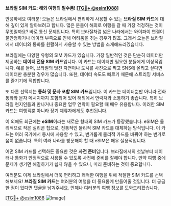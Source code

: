 **브라질 SIM 카드: 해외 여행의 필수품! [[TG💪+ @esim1088](https://t.me/s/esim1088)]**

안녕하세요 여러분! 오늘은 브라질에서 편리하게 사용할 수 있는 **브라질 SIM 카드**에 대해 깊이 있게 알아보려고 합니다. 많은 분들이 해외로 여행을 갈 때 가장 걱정하는 것이 무엇일까요? 바로 통신 문제입니다. 특히 브라질처럼 넓은 나라에서는 와이파이 연결이 불안정하거나 데이터 부족으로 인해 어려움을 겪는 경우가 많죠. 그래서 오늘은 브라질에서 데이터와 통화를 원활하게 사용할 수 있는 방법을 소개해드리겠습니다.

브라질에는 다양한 유형의 SIM 카드가 있습니다. 가장 일반적인 것은 단순히 데이터만 제공하는 **데이터 전용 SIM 카드**입니다. 이 카드는 데이터만 필요한 분들에게 이상적입니다. 예를 들어, 브라질의 멋진 자연이나 도시를 사진으로 찍고 SNS에 올리고 싶다면 데이터만 충분한 경우가 많습니다. 또한, 데이터 속도도 빠르기 때문에 스트리밍 서비스를 즐기기에 적합합니다.

또 다른 선택지는 **통화 및 문자 포함 SIM 카드**입니다. 이 카드는 데이터뿐만 아니라 전화 통화와 문자 메시지까지 포함되어 있어 해외에서 연락처와 소통하기 좋습니다. 특히 브라질 현지인들과 만나거나 중요한 업무 연락이 필요할 때 매우 유용합니다. 이러한 SIM 카드는 여행객뿐 아니라 장기 체류자에게도 추천됩니다.

이 외에도 최근에는 **eSIM**이라는 새로운 형태의 SIM 카드가 등장했습니다. eSIM은 물리적으로 작은 실리콘 칩으로, 전통적인 물리적 SIM 카드를 대체하는 방식입니다. 이 카드는 여러 국가에서 동시에 사용할 수 있고, 번거롭게 물리적 카드를 바꿔야 하는 번거로움이 없습니다. 특히 여러 나라를 방문해야 할 때 eSIM은 매우 실용적입니다.

어떤 SIM 카드를 선택하든 중요한 것은 **사전 준비**입니다. 브라질에서의 첫날부터 데이터나 통화가 안정적으로 사용될 수 있도록 사전에 준비를 잘해야 합니다. 만약 여행 중에 문제가 생기면 해결하기가 쉽지 않을 수 있으니, 미리 준비하는 것이 중요합니다.

여러분도 이제 브라질에서 더욱 편리하고 쾌적한 여행을 위해 적절한 SIM 카드를 선택해보세요! **브라질 SIM 카드**는 여러분의 여행을 더 풍요롭게 만들어줄 것입니다. 더 궁금한 점이 있다면 댓글을 남겨주세요. 언제나 여러분의 여행 정보를 도와드리겠습니다.

[[TG💪+ @esim1088](https://t.me/s/esim1088) ![Image](https://i.postimg.cc/Y0z9fWf4/image.png)]